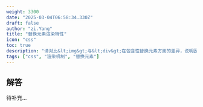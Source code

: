 ```yaml
---
weight: 3300
date: "2025-03-04T06:58:34.330Z"
draft: false
author: "zi.Yang"
title: "替换元素渲染特性"
icon: "css"
toc: true
description: "请对比&lt;img&gt;与&lt;div&gt;在包含性替换元素方面的差异，说明固有尺寸（intrinsic size）的计算规则，并解释为什么textarea的尺寸设置需要同时控制CSS和rows/cols属性。"
tags: ["css", "渲染机制", "替换元素"]
---
```


## 解答

待补充...
